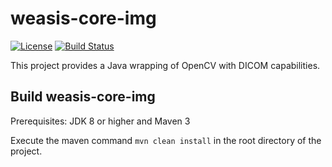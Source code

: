 # weasis-core-img #

[![License](https://img.shields.io/badge/License-EPL%202.0-blue.svg)](https://opensource.org/licenses/EPL-2.0) [![Build Status](https://travis-ci.com/nroduit/weasis-core-img.svg?branch=master)](https://travis-ci.com/nroduit/weasis-core-img)   
 
This project provides a Java wrapping of OpenCV with DICOM capabilities.  

## Build weasis-core-img ##

Prerequisites: JDK 8 or higher and Maven 3

Execute the maven command `mvn clean install` in the root directory of the project.
